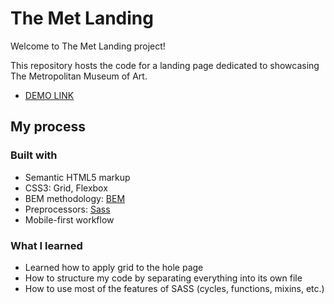 <h1>The Met Landing</h1>
Welcome to The Met Landing project! 

This repository hosts the code for a landing page dedicated to showcasing The Metropolitan Museum of Art.

- [DEMO LINK](https://metrakonon.github.io/the-met-landing/)


## My process

### Built with
- Semantic HTML5 markup
- CSS3: Grid, Flexbox
- BEM methodology: [BEM](https://en.bem.info/methodology/)
- Preprocessors: [Sass](https://sass-lang.com)
- Mobile-first workflow

### What I learned

- Learned how to apply grid to the hole page
- How to structure my code by separating everything into its own file
- How to use most of the features of SASS (cycles, functions, mixins, etc.)
